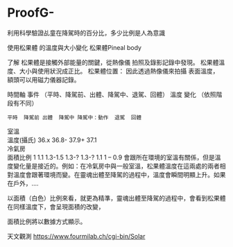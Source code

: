 # ProofG-
利用科學驗證乩童在降駕時的百分比，多少比例是人為意識

使用松果體 的溫度與大小變化
松果體Pineal body

了解 松果體是接觸外部能量的關鍵，從熱像儀 拍照及錄影記錄中發現。 松果體溫度、大小與使用狀況成正比。
松果體位置： 因此透過熱像儀來拍攝 表面溫度， 額頭可以用磁力儀器記錄。

時間軸
事件 （平時、降駕前、出體、降駕中、退駕、回體）
溫度 變化 （依照階段有不同）

							
	平時	降駕前	出體	降駕中	降駕中：動作	退駕	回體
室溫							
溫度(攝氏)	36.x	36.8-	37.9+			37.1	
冷氣房							
面積比例	1	1.1	1.3-1.5	1.3-?	1.3-?	1.1	1 – 0.9
會跟所在環境的室溫有關係，但是溫度變化量是接近的。例如：在冷氣房中與一般室溫，松果體溫度在這兩處的兩者相對溫度會跟著環境而變。在靈魂出體至降駕的過程中，溫度會瞬間明顯上升。如果在戶外，….

以面積（白色）比例來看，就更為精準，靈魂出體至降駕的過程中，會看到松果體在同樣溫度下，會呈現面積的改變，

面積比例將以數據方式顯示。

天文觀測
https://www.fourmilab.ch/cgi-bin/Solar
